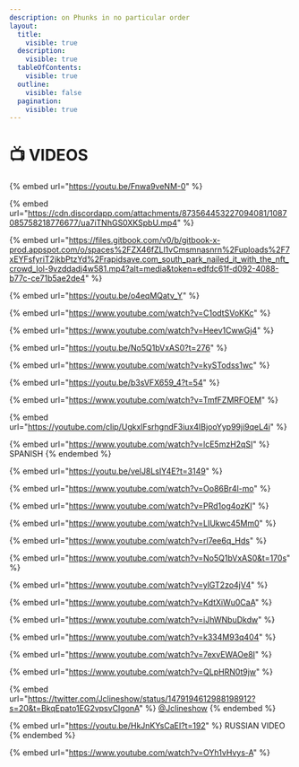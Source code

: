 ```yaml
---
description: on Phunks in no particular order
layout:
  title:
    visible: true
  description:
    visible: true
  tableOfContents:
    visible: true
  outline:
    visible: false
  pagination:
    visible: true
---
```


# 📺 VIDEOS

{% embed url="https://youtu.be/Fnwa9veNM-0" %}

{% embed url="https://cdn.discordapp.com/attachments/873564453227094081/1087085758218776677/ua7iTNhGS0XKSpbU.mp4" %}

{% embed url="https://files.gitbook.com/v0/b/gitbook-x-prod.appspot.com/o/spaces%2FZX46fZLl1vCmsmnasnrn%2Fuploads%2F7xEYFsfyriT2jkbPtzYd%2Frapidsave.com_south_park_nailed_it_with_the_nft_crowd_lol-9vzddadj4w581.mp4?alt=media&token=edfdc61f-d092-4088-b77c-ce71b5ae2de4" %}

{% embed url="https://youtu.be/o4eqMQatv_Y" %}

{% embed url="https://www.youtube.com/watch?v=C1odtSVoKKc" %}

{% embed url="https://www.youtube.com/watch?v=Heev1CwwGj4" %}

{% embed url="https://youtu.be/No5Q1bVxAS0?t=276" %}

{% embed url="https://www.youtube.com/watch?v=kySTodss1wc" %}

{% embed url="https://youtu.be/b3sVFX659_4?t=54" %}

{% embed url="https://www.youtube.com/watch?v=TmfFZMRFOEM" %}

{% embed url="https://youtube.com/clip/UgkxlFsrhgndF3iux4IBjooYyp99ji9qeL4i" %}

{% embed url="https://www.youtube.com/watch?v=lcE5mzH2qSI" %}
SPANISH
{% endembed %}

{% embed url="https://youtu.be/velJ8LsIY4E?t=3149" %}

{% embed url="https://www.youtube.com/watch?v=Oo86Br4l-mo" %}

{% embed url="https://www.youtube.com/watch?v=PRd1og4ozKI" %}

{% embed url="https://www.youtube.com/watch?v=LIUkwc45Mm0" %}

{% embed url="https://www.youtube.com/watch?v=rl7ee6q_Hds" %}

{% embed url="https://www.youtube.com/watch?v=No5Q1bVxAS0&t=170s" %}

{% embed url="https://www.youtube.com/watch?v=ylGT2zo4jV4" %}

{% embed url="https://www.youtube.com/watch?v=KdtXiWu0CaA" %}

{% embed url="https://www.youtube.com/watch?v=iJhWNbuDkdw" %}

{% embed url="https://www.youtube.com/watch?v=k334M93q404" %}

{% embed url="https://www.youtube.com/watch?v=7exvEWAOe8I" %}

{% embed url="https://www.youtube.com/watch?v=QLpHRN0t9jw" %}

{% embed url="https://twitter.com/Jclineshow/status/1479194612988198912?s=20&t=BkqEpato1EG2vpsvCIgonA" %}
[@Jclineshow](https://twitter.com/Jclineshow)
{% endembed %}

{% embed url="https://youtu.be/HkJnKYsCaEI?t=192" %}
RUSSIAN VIDEO
{% endembed %}

{% embed url="https://www.youtube.com/watch?v=OYh1vHvys-A" %}
